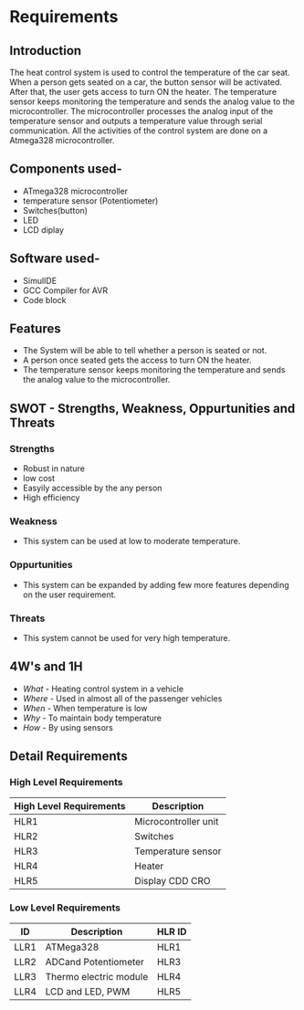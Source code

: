 # Requirements

## Introduction
The heat control system is used to control the temperature of the car seat. When a person gets seated on a car, the button sensor will be activated. After that, the user gets access to turn ON the heater. The temperature sensor keeps monitoring the temperature and sends the analog value to the microcontroller. The microcontroller processes the analog input of the temperature sensor and outputs a temperature value through serial communication. All the activities of the control system are done on a Atmega328 microcontroller.


## Components used-
* ATmega328 microcontroller 
* temperature sensor (Potentiometer)
* Switches(button)
* LED 
* LCD diplay

## Software used-
* SimulIDE
* GCC Compiler for AVR
* Code block


## Features
* The System will be able to tell whether a person is seated or not.
* A person once seated gets the access to turn ON the heater.
* The temperature sensor keeps monitoring the temperature and sends the analog value to the microcontroller.


## SWOT - Strengths, Weakness, Oppurtunities and Threats
### Strengths
* Robust in nature 
* low cost
* Easyily accessible by the any person
* High efficiency

### Weakness
* This system can be used at low to moderate temperature.

### Oppurtunities
* This system can be expanded by adding few more features depending on the user requirement. 

### Threats
* This system cannot be used for very high temperature.

## 4W's and 1H
* *What* - Heating control system in a vehicle
* *Where* - Used in almost all of the passenger vehicles
* *When* -  When temperature is low
* *Why* - To maintain body temperature
* *How* - By using sensors


## Detail Requirements
### High Level Requirements
| High Level Requirements      | Description |
| ----------- | ----------- |
| HLR1 | Microcontroller unit    |
| HLR2 | Switches |
| HLR3 | Temperature sensor |
| HLR4 | Heater |
| HLR5 | Display CDD CRO |

### Low Level Requirements
| ID | Description |HLR ID |
| ----------- | ----------- | --------- |
| LLR1 | ATMega328  | HLR1 |
| LLR2 | ADCand Potentiometer |HLR3 |
| LLR3 | Thermo electric module | HLR4 |
| LLR4 | LCD and LED, PWM | HLR5 |

